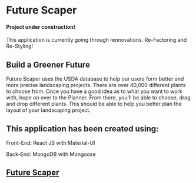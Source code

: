 # Future Scaper

<h4>Project under construction!</h4>
<p>This application is currently going through rennovations. Re-Factoring and Re-Styling!</p>

<h2>Build a Greener Future</h2>

<p>
Future Scaper uses the USDA database to help our users form better and more precise landscaping projects.
There are over 40,000 different plants to choose from. Once you have a good idea as to what you want to work with, hope on over to the Planner. From there, you'll be able to choose, drag and drop different plants. This should be able to help you better plan the layout of your landscaping project.
</p>

<h2>This application has been created using:</h2>
<p>Front-End: React JS with Material-UI</p>
<p>Back-End: MongoDB with Mongoose</p>

## [Future Scaper](https://futurescaper.herokuapp.com/)
